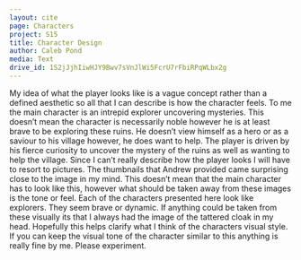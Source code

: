 ```yaml
---
layout: cite
page: Characters
project: S15
title: Character Design
author: Caleb Pond
media: Text
drive_id: 1S2jJjhIiwHJY9Bwv7sVnJlWi5FcrU7rFbiRPqWLbx2g
---
```

My idea of what the player looks like is a vague concept rather than a defined aesthetic so all that I can describe is how the character feels. To me the main character is an intrepid explorer uncovering mysteries. This doesn’t mean the character is necessarily noble however he is at least brave to be exploring these ruins. He doesn’t view himself as a hero or as a saviour to his village however, he does want to help. The player is driven by his fierce curiosity to uncover the mystery of the ruins as well as wanting to help the village. Since I can’t really describe how the player looks I will have to resort to pictures. The thumbnails that Andrew provided came surprising close to the image in my mind. This doesn’t mean that the main character has to look like this, however what should be taken away from these images is the tone or feel. Each of the characters presented here look like explorers. They seem brave or dynamic. If anything could be taken from these visually its that I always had the image of the tattered cloak in my head. Hopefully this helps clarify what I think of the characters visual style. If you can keep the visual tone of the character similar to this anything is really fine by me. Please experiment.
